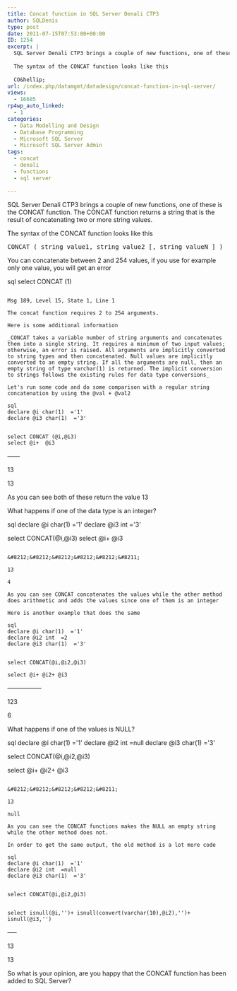 ```yaml
---
title: Concat function in SQL Server Denali CTP3
author: SQLDenis
type: post
date: 2011-07-15T07:53:00+00:00
ID: 1254
excerpt: |
  SQL Server Denali CTP3 brings a couple of new functions, one of these is the CONCAT function. The CONCAT  function returns a string that is the result of concatenating two or more string values.
  
  The syntax of the CONCAT function looks like this
  
  CO&hellip;
url: /index.php/datamgmt/datadesign/concat-function-in-sql-server/
views:
  - 16685
rp4wp_auto_linked:
  - 1
categories:
  - Data Modelling and Design
  - Database Programming
  - Microsoft SQL Server
  - Microsoft SQL Server Admin
tags:
  - concat
  - denali
  - functions
  - sql server

---
```

SQL Server Denali CTP3 brings a couple of new functions, one of these is the CONCAT function. The CONCAT function returns a string that is the result of concatenating two or more string values.

The syntax of the CONCAT function looks like this

<pre>CONCAT ( string_value1, string_value2 [, string_valueN ] )</pre>

You can concatenate between 2 and 254 values, if you use for example only one value, you will get an error

sql
select CONCAT (1)
```

Msg 189, Level 15, State 1, Line 1
  
The concat function requires 2 to 254 arguments.

Here is some additional information

_CONCAT takes a variable number of string arguments and concatenates them into a single string. It requires a minimum of two input values; otherwise, an error is raised. All arguments are implicitly converted to string types and then concatenated. Null values are implicitly converted to an empty string. If all the arguments are null, then an empty string of type varchar(1) is returned. The implicit conversion to strings follows the existing rules for data type conversions_

Let's run some code and do some comparison with a regular string concatenation by using the @val + @val2

sql
declare @i char(1)  ='1'
declare @i3 char(1)  ='3'


select CONCAT (@i,@i3)
select @i+  @i3
```

&#8212;&#8212;
  
13
  
13

As you can see both of these return the value 13

What happens if one of the data type is an integer?

sql
declare @i char(1)  ='1'
declare @i3 int  ='3'


select CONCAT(@i,@i3)
select @i+  @i3
```

&#8212;&#8212;&#8212;&#8212;&#8212;&#8211;
  
13
  
4

As you can see CONCAT concatenates the values while the other method does arithmetic and adds the values since one of them is an integer

Here is another example that does the same

sql
declare @i char(1)  ='1'
declare @i2 int  =2
declare @i3 char(1)  ='3'


select CONCAT(@i,@i2,@i3)

select @i+ @i2+ @i3
```

&#8212;&#8212;&#8212;&#8212;&#8212;&#8211;
  
123
  
6

What happens if one of the values is NULL?

sql
declare @i char(1)  ='1'
declare @i2 int  =null
declare @i3 char(1)  ='3'


select CONCAT(@i,@i2,@i3)

select @i+ @i2+ @i3
```

&#8212;&#8212;&#8212;&#8212;&#8211;
  
13
  
null

As you can see the CONCAT functions makes the NULL an empty string while the other method does not.

In order to get the same output, the old method is a lot more code

sql
declare @i char(1)  ='1'
declare @i2 int  =null
declare @i3 char(1)  ='3'


select CONCAT(@i,@i2,@i3)


select isnull(@i,'')+ isnull(convert(varchar(10),@i2),'')+ isnull(@i3,'')
```

&#8212;&#8211;
  
13
  
13

So what is your opinion, are you happy that the CONCAT function has been added to SQL Server?